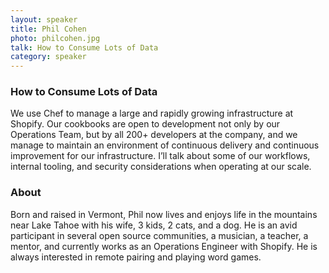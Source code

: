 ```yaml
---
layout: speaker
title: Phil Cohen
photo: philcohen.jpg
talk: How to Consume Lots of Data
category: speaker
---
```


### How to Consume Lots of Data

We use Chef to manage a large and rapidly growing infrastructure at Shopify. Our
cookbooks are open to development not only by our Operations Team, but by all
200+ developers at the company, and we manage to maintain an environment of
continuous delivery and continuous improvement for our infrastructure. I’ll talk
about some of our workflows, internal tooling, and security considerations when
operating at our scale.

### About

Born and raised in Vermont, Phil now lives and enjoys life in the mountains near
Lake Tahoe with his wife, 3 kids, 2 cats, and a dog. He is an avid participant
in several open source communities, a musician, a teacher, a mentor, and
currently works as an Operations Engineer with Shopify. He is always interested
in remote pairing and playing word games.
